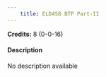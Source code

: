 ```yaml
---
    title: ELD458 BTP Part-II
---
```

**Credits:** 8 (0-0-16)



#### Description 
No description available